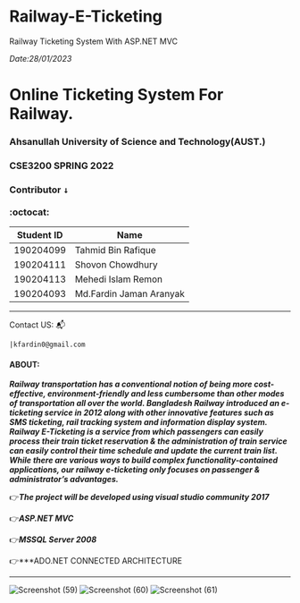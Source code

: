 # Railway-E-Ticketing
Railway Ticketing System With ASP.NET MVC

*Date:28/01/2023*
# Online Ticketing System For Railway.
### Ahsanullah University of Science and Technology(AUST.)
### CSE3200 SPRING 2022
### Contributor <kbd>↓</kbd><br/><br/>:octocat:

Student ID              |  Name
----------------------- | -------------
190204099               |  Tahmid Bin Rafique
190204111               |  Shovon Chowdhury
190204113               |  Mehedi Islam Remon
190204093               |  Md.Fardin Jaman Aranyak
----------------------------------------
Contact US: :mailbox_with_mail:

    |kfardin0@gmail.com
    


#### ABOUT: <br/>

***Railway transportation has a conventional notion of being more cost-effective, environment-friendly
and less cumbersome than other modes of transportation all over the world. Bangladesh Railway
introduced an e-ticketing service in 2012 along with other innovative features such as SMS ticketing,
rail tracking system and information display system. Railway E-Ticketing is a service from which
passengers can easily process their train ticket reservation & the administration of train service can
easily control their time schedule and update the current train list. While there are various ways to
build complex functionality-contained applications, our railway e-ticketing only focuses on passenger
& administrator’s advantages.***

:point_right:***The project will be developed using visual studio community 2017<br/>***

:point_right:***ASP.NET MVC <br/>***

:point_right:***MSSQL Server 2008 <br/>***

:point_right:***ADO.NET CONNECTED ARCHITECTURE<br/>

***
![Screenshot (59)](https://user-images.githubusercontent.com/64925270/215279889-3b8ccb25-87da-4a71-b1bc-95f9aead9586.png)
![Screenshot (60)](https://user-images.githubusercontent.com/64925270/215279949-18468db7-5268-4605-a1d8-acc000287747.png)
![Screenshot (61)](https://user-images.githubusercontent.com/64925270/215279960-d1db0fa4-31cd-4f00-8605-55b0a7dd5c85.png)
